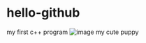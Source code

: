 # hello-github
my first c++ program 
![image](https://user-images.githubusercontent.com/110801362/183338999-f19968da-0417-4e70-b294-3a7d45851f99.png)
my cute puppy
